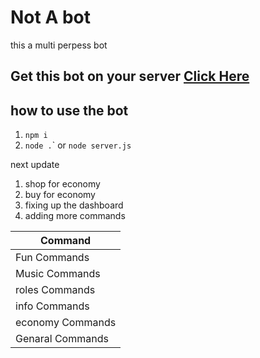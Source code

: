 # Not A bot
this a multi perpess bot 
## Get this bot on your server [Click Here](https://discord.com/oauth2/authorize?client_id=735698663027900470&scope=bot&permissions=8)


## how to use the bot 
1. ``npm i``
2. ``node .``\` or ``node server.js``

next update 
1. shop for economy
2. buy for economy
3. fixing up the dashboard 
4. adding more commands 

                                                    
|      Command      |  
|-------------------|
|  Fun Commands     |
|  Music Commands   |          
|  roles Commands   |          
|  info Commands    |
| economy Commands  |         
| Genaral Commands  |                       
